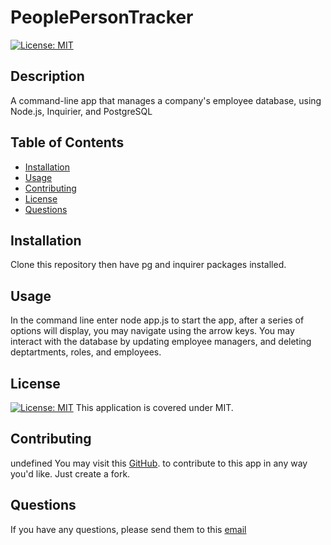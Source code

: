# PeoplePersonTracker
  [![License: MIT](https://img.shields.io/badge/License-MIT-yellow.svg)](https://opensource.org/licenses/MIT)
  ## Description
  A command-line app that manages a company's employee database, using Node.js, Inquirier, and PostgreSQL
  ## Table of Contents
  * [Installation](#installation)
  * [Usage](#usage)
  * [Contributing](#contributing)
  * [License](#license)
  * [Questions](#questions)
  ## Installation
  Clone this repository then have pg and inquirer packages installed.
  ## Usage
  In the command line enter node app.js to start the app, after a series of options will display, you may navigate using the arrow keys. You may interact with the database by updating employee managers, and deleting deptartments, roles, and employees.
  ## License
  [![License: MIT](https://img.shields.io/badge/License-MIT-yellow.svg)](https://opensource.org/licenses/MIT)
  This application is covered under MIT.
  ## Contributing
  undefined
  You may visit this [GitHub](https://github.com/AlexHappel). to contribute to this app in any way you'd like. Just create a fork.
  ## Questions
  If you have any questions, please send them to this [email](mailto:Alex.happel90@gmail.com)
